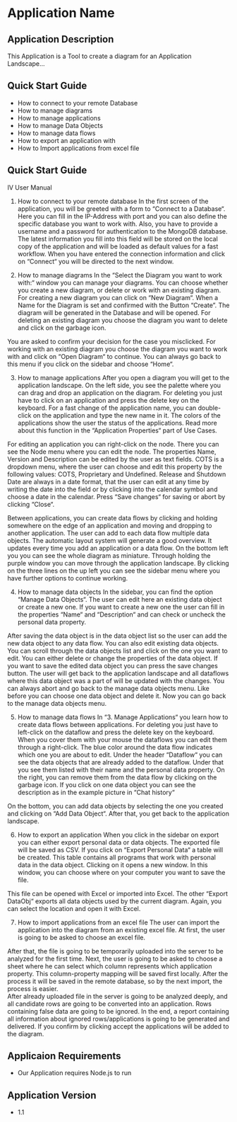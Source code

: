 # Application Name

## Application Description
This Application is a Tool to create a diagram for an Application Landscape... 
 
## Quick Start Guide
-	How to connect to your remote Database	
-	How to manage diagrams	
-	How to manage applications	
-	How to manage Data Objects	
-	How to manage data flows	
-	How to export an application with	
-	How to Import applications from excel file	

 
## Quick Start Guide

IV User Manual
1.	How to connect to your remote database
In the first screen of the application, you will be greeted with a form to “Connect to a Database“. Here you can fill in the IP-Address with port and you can also define the specific database you want to work with. Also, you have to provide a username and a password for authentication to the MongoDB database. The latest information you fill into this field will be stored on the local copy of the application and will be loaded as default values for a fast workflow. When you have entered the connection information and click on “Connect“ you will be directed to the next window.


2.	How to manage diagrams
In the “Select the Diagram you want to work with:“ window you can manage your diagrams. You can choose whether you create a new diagram, or delete or work with an existing diagram. For creating a new diagram you can click on “New Diagram“. When a Name for the Diagram is set and confirmed with the Button “Create”. The diagram will be generated in the Database and will be opened. For deleting an existing diagram you choose the diagram you want to delete and click on the garbage icon. 
 
You are asked to confirm your decision for the case you misclicked. For working with an existing diagram you choose the diagram you want to work with and click on “Open Diagram“ to continue. You can always go back to this menu if you click on the sidebar and choose “Home“.


3.	How to manage applications
After you open a diagram you will get to the application landscape. On the left side, you see the palette where you can drag and drop an application on the diagram. For deleting you just have to click on an application and press the delete key on the keyboard. For a fast change of the application name, you can double-click on the application and type the new name in it. The colors of the applications show the user the status of the applications. Read more about this function in the “Application Properties“ part of Use Cases.

For editing an application you can right-click on the node. There you can see the Node menu where you can edit the node. The properties Name, Version and Description can be edited by the user as text fields. COTS is a dropdown menu, where the user can choose and edit this property by the following values: COTS, Proprietary and Undefined. Release and Shutdown Date are always in a date format, that the user can edit at any time by writing the date into the field or by clicking into the calendar symbol and choose a date in the calendar. Press “Save changes“ for saving or abort by clicking “Close“.

Between applications, you can create data flows by clicking and holding somewhere on the edge of an application and moving and dropping to another application. The user can add to each data flow multiple data objects. The automatic layout system will generate a good overview. It updates every time you add an application or a data flow. On the bottom left you you can see the whole diagram as miniature. Through holding the purple window you can move through the application landscape. 
By clicking on the three lines on the up left you can see the sidebar menu where you have further options to continue working. 


4.	How to manage data objects
In the sidebar, you can find the option “Manage Data Objects“. The user can edit here an existing data object or create a new one. If you want to create a new one the user can fill in the properties “Name“ and “Description“ and can check or uncheck the personal data property.

After saving the data object is in the data object list so the user can add the new data object to any data flow. You can also edit existing data objects. You can scroll through the data objects list and click on the one you want to edit. You can either delete or change the properties of the data object. If you want to save the edited data object you can press the save changes button. The user will get back to the application landscape and all dataflows where this data object was a part of will be updated with the changes. You can always abort and go back to the manage data objects menu. Like before you can choose one data object and delete it. Now you can go back to the manage data objects menu.

5.	How to manage data flows
In “3. Manage Applications“ you learn how to create data flows between applications. For deleting you just have to left-click on the dataflow and press the delete key on the keyboard. When you cover them with your mouse the dataflows you can edit them through a right-click. The blue color around the data flow indicates which one you are about to edit. Under the header “Dataflow“ you can see the data objects that are already added to the dataflow. Under that you see them listed with their name and the personal data property. On the right, you can remove them from the data flow by clicking on the garbage icon. If you click on one data object you can see the description as in the example picture in “Chat history“

On the bottom, you can add data objects by selecting the one you created and clicking on  “Add Data Object“. After that, you get back to the application landscape.

6.	How to export an application
When you click in the sidebar on export you can either export personal data or data objects. The exported file will be saved as CSV. If you click on “Export Personal Data“ a table will be created. This table contains all programs that work with personal data in the data object. Clicking on it opens a new window. In this window, you can choose where on your computer you want to save the file.

This file can be opened with Excel or imported into Excel. The other “Export DataObj“ exports all data objects used by the current diagram. Again, you can select the location and open it with Excel.

7.	How to import applications from an excel file
The user can import the application into the diagram from an existing excel file. At first, the user is going to be asked to choose an excel file. 
 
After that, the file is going to be temporarily uploaded into the server to be analyzed for the first time. Next, the user is going to be asked to choose a sheet where he can select which column represents which application property. This column-property mapping will be saved first locally. After the process it will be saved in the remote database, so by the next import, the process is easier.  
After already uploaded file in the server is going to be analyzed deeply, and all candidate rows are going to be converted into an application. Rows containing false data are going to be ignored. In the end, a report containing all information about ignored rows/applications is going to be generated and delivered. If you confirm by clicking accept the applications will be added to the diagram. 

 
## Applicaion Requirements
- Our Application requires Node.js to run

## Application Version
- 1.1
